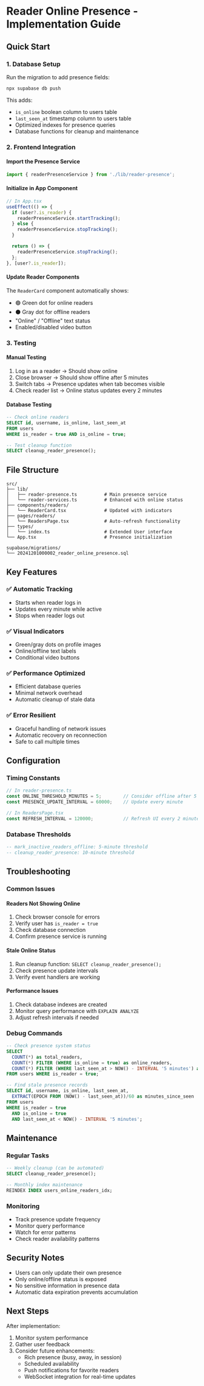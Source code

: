 # Reader Online Presence - Implementation Guide

## Quick Start

### 1. Database Setup

Run the migration to add presence fields:

```bash
npx supabase db push
```

This adds:
- `is_online` boolean column to users table
- `last_seen_at` timestamp column to users table
- Optimized indexes for presence queries
- Database functions for cleanup and maintenance

### 2. Frontend Integration

#### Import the Presence Service
```typescript
import { readerPresenceService } from './lib/reader-presence';
```

#### Initialize in App Component
```typescript
// In App.tsx
useEffect(() => {
  if (user?.is_reader) {
    readerPresenceService.startTracking();
  } else {
    readerPresenceService.stopTracking();
  }

  return () => {
    readerPresenceService.stopTracking();
  };
}, [user?.is_reader]);
```

#### Update Reader Components
The `ReaderCard` component automatically shows:
- 🟢 Green dot for online readers
- ⚫ Gray dot for offline readers
- "Online" / "Offline" text status
- Enabled/disabled video button

### 3. Testing

#### Manual Testing
1. Log in as a reader → Should show online
2. Close browser → Should show offline after 5 minutes
3. Switch tabs → Presence updates when tab becomes visible
4. Check reader list → Online status updates every 2 minutes

#### Database Testing
```sql
-- Check online readers
SELECT id, username, is_online, last_seen_at 
FROM users 
WHERE is_reader = true AND is_online = true;

-- Test cleanup function
SELECT cleanup_reader_presence();
```

## File Structure

```
src/
├── lib/
│   ├── reader-presence.ts          # Main presence service
│   └── reader-services.ts          # Enhanced with online status
├── components/readers/
│   └── ReaderCard.tsx              # Updated with indicators
├── pages/readers/
│   └── ReadersPage.tsx             # Auto-refresh functionality
├── types/
│   └── index.ts                    # Extended User interface
└── App.tsx                         # Presence initialization

supabase/migrations/
└── 20241201000002_reader_online_presence.sql
```

## Key Features

### ✅ Automatic Tracking
- Starts when reader logs in
- Updates every minute while active
- Stops when reader logs out

### ✅ Visual Indicators
- Green/gray dots on profile images
- Online/offline text labels
- Conditional video buttons

### ✅ Performance Optimized
- Efficient database queries
- Minimal network overhead
- Automatic cleanup of stale data

### ✅ Error Resilient
- Graceful handling of network issues
- Automatic recovery on reconnection
- Safe to call multiple times

## Configuration

### Timing Constants
```typescript
// In reader-presence.ts
const ONLINE_THRESHOLD_MINUTES = 5;        // Consider offline after 5 minutes
const PRESENCE_UPDATE_INTERVAL = 60000;    // Update every minute

// In ReadersPage.tsx
const REFRESH_INTERVAL = 120000;           // Refresh UI every 2 minutes
```

### Database Thresholds
```sql
-- mark_inactive_readers_offline: 5-minute threshold
-- cleanup_reader_presence: 10-minute threshold
```

## Troubleshooting

### Common Issues

#### Readers Not Showing Online
1. Check browser console for errors
2. Verify user has `is_reader = true`
3. Check database connection
4. Confirm presence service is running

#### Stale Online Status
1. Run cleanup function: `SELECT cleanup_reader_presence();`
2. Check presence update intervals
3. Verify event handlers are working

#### Performance Issues
1. Check database indexes are created
2. Monitor query performance with `EXPLAIN ANALYZE`
3. Adjust refresh intervals if needed

### Debug Commands

```sql
-- Check presence system status
SELECT 
  COUNT(*) as total_readers,
  COUNT(*) FILTER (WHERE is_online = true) as online_readers,
  COUNT(*) FILTER (WHERE last_seen_at > NOW() - INTERVAL '5 minutes') as recently_active
FROM users WHERE is_reader = true;

-- Find stale presence records
SELECT id, username, is_online, last_seen_at,
  EXTRACT(EPOCH FROM (NOW() - last_seen_at))/60 as minutes_since_seen
FROM users 
WHERE is_reader = true 
  AND is_online = true 
  AND last_seen_at < NOW() - INTERVAL '5 minutes';
```

## Maintenance

### Regular Tasks
```sql
-- Weekly cleanup (can be automated)
SELECT cleanup_reader_presence();

-- Monthly index maintenance
REINDEX INDEX users_online_readers_idx;
```

### Monitoring
- Track presence update frequency
- Monitor query performance
- Watch for error patterns
- Check reader availability patterns

## Security Notes

- Users can only update their own presence
- Only online/offline status is exposed
- No sensitive information in presence data
- Automatic data expiration prevents accumulation

## Next Steps

After implementation:
1. Monitor system performance
2. Gather user feedback
3. Consider future enhancements:
   - Rich presence (busy, away, in session)
   - Scheduled availability
   - Push notifications for favorite readers
   - WebSocket integration for real-time updates 